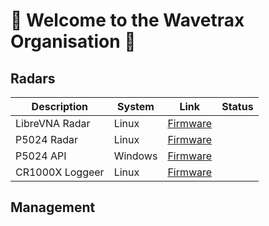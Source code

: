 # 👋 Welcome to the Wavetrax Organisation 👋

## Radars

| Description | System | Link | Status |
|-|-|-|-|
| LibreVNA Radar | Linux | [Firmware](https://github.com/wavetrax-by-dramco/Radar-LibreVNA-Firmware) | |
| P5024 Radar | Linux | [Firmware](https://github.com/wavetrax-by-dramco/Radar-P5024-Firmware) | |
| P5024 API | Windows | [Firmware](https://github.com/wavetrax-by-dramco/API-WIN-P5024A-Firmware) | |
| CR1000X Loggeer | Linux | [Firmware](https://github.com/wavetrax-by-dramco/Logger-CR1000X-Firmware) | |


## Management


